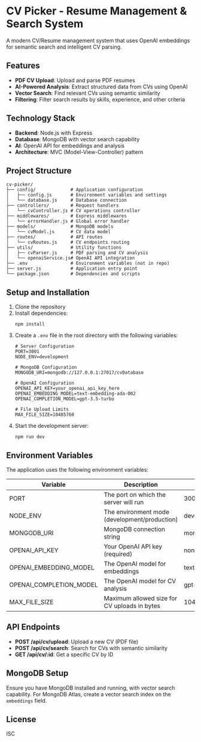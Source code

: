 # CV Picker - Resume Management & Search System

A modern CV/Resume management system that uses OpenAI embeddings for semantic search and intelligent CV parsing.

## Features

- **PDF CV Upload**: Upload and parse PDF resumes
- **AI-Powered Analysis**: Extract structured data from CVs using OpenAI
- **Vector Search**: Find relevant CVs using semantic similarity
- **Filtering**: Filter search results by skills, experience, and other criteria

## Technology Stack

- **Backend**: Node.js with Express
- **Database**: MongoDB with vector search capability
- **AI**: OpenAI API for embeddings and analysis
- **Architecture**: MVC (Model-View-Controller) pattern

## Project Structure

```
cv-picker/
├── config/             # Application configuration
│   ├── config.js       # Environment variables and settings
│   └── database.js     # Database connection
├── controllers/        # Request handlers
│   └── cvController.js # CV operations controller
├── middlewares/        # Express middlewares
│   └── errorHandler.js # Global error handler
├── models/             # MongoDB models
│   └── cvModel.js      # CV data model
├── routes/             # API routes
│   └── cvRoutes.js     # CV endpoints routing
├── utils/              # Utility functions
│   ├── cvParser.js     # PDF parsing and CV analysis
│   └── openaiService.js# OpenAI API integration
├── .env                # Environment variables (not in repo)
├── server.js           # Application entry point
└── package.json        # Dependencies and scripts
```

## Setup and Installation

1. Clone the repository
2. Install dependencies:
   ```
   npm install
   ```
3. Create a `.env` file in the root directory with the following variables:
   ```
   # Server Configuration
   PORT=3001
   NODE_ENV=development
   
   # MongoDB Configuration
   MONGODB_URI=mongodb://127.0.0.1:27017/cvDatabase
   
   # OpenAI Configuration
   OPENAI_API_KEY=your_openai_api_key_here
   OPENAI_EMBEDDING_MODEL=text-embedding-ada-002
   OPENAI_COMPLETION_MODEL=gpt-3.5-turbo
   
   # File Upload Limits
   MAX_FILE_SIZE=10485760
   ```
4. Start the development server:
   ```
   npm run dev
   ```

## Environment Variables

The application uses the following environment variables:

| Variable | Description | Default Value |
|----------|-------------|---------------|
| PORT | The port on which the server will run | 3001 |
| NODE_ENV | The environment mode (development/production) | development |
| MONGODB_URI | MongoDB connection string | mongodb://127.0.0.1:27017/cvDatabase |
| OPENAI_API_KEY | Your OpenAI API key (required) | none |
| OPENAI_EMBEDDING_MODEL | The OpenAI model for embeddings | text-embedding-ada-002 |
| OPENAI_COMPLETION_MODEL | The OpenAI model for CV analysis | gpt-3.5-turbo |
| MAX_FILE_SIZE | Maximum allowed size for CV uploads in bytes | 10485760 (10MB) |

## API Endpoints

- **POST /api/cv/upload**: Upload a new CV (PDF file)
- **POST /api/cv/search**: Search for CVs with semantic similarity
- **GET /api/cv/:id**: Get a specific CV by ID

## MongoDB Setup

Ensure you have MongoDB installed and running, with vector search capability. For MongoDB Atlas, create a vector search index on the `embeddings` field.

## License

ISC 